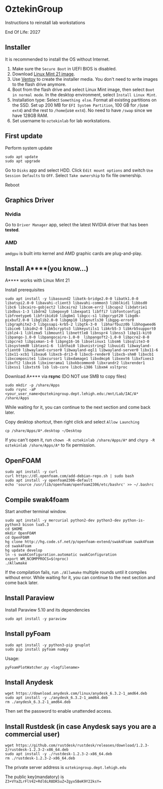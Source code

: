 # OztekinGroup
Instructions to reinstall lab workstations

End Of Life: 2027
## Installer
It is recommended to install the OS without Internet.
1. Make sure the `Secure Boot` in UEFI BIOS is disabled.
2. Download [Linux Mint 21 image](https://linuxmint.com/edition.php?id=311).
3. Use [Ventoy](https://github.com/ventoy/Ventoy/releases) to create the installer media. You don't need to write images to the flash drive anymore.
4. Boot from the flash drive and select Linux Mint image, then select `Boot in normal mode`. In the desktop environment, select `Install Linux Mint`. 
5. Installation type: Select `Something else`. Format all existing partitions on the SSD. Set up 200 MB for `EFI System Partition`, 100 GB for `/`(use `ext4`) and the rest to `/home`(use `ext4`). No need to have `/swap` since we have 128GB RAM.
6. Set username to `oztekinlab` for lab workstations.

## First update
Perform system update
```
sudo apt update
sudo apt upgrade
```
Go to `Disks` app and select HDD. Click `Edit mount options` and switch `Use Session Defaults` to `OFF`. Select `Take ownership` to fix file ownership.

Reboot

## Graphics Driver
### Nvidia
Go to `Driver Manager` app, select the latest NVIDIA driver that has been **tested**.
### AMD
`amdgpu` is built into kernel and AMD graphic cards are plug-and-play.

## Install A****(you know...)
A**** works with Linux Mint 21

Install prerequisites
```
sudo apt install -y libasound2 libatk-bridge2.0-0 libatk1.0-0 libatspi2.0-0 libavahi-client3 libavahi-common3 libblkid1 libbsd0 libc6 libcairo-gobject2 libcairo2 libcom-err2 libcups2 libdatrie1 libdbus-1-3 libdrm2 libepoxy0 libexpat1 libffi7 libfontconfig1 libfreetype6 libfribidi0 libgbm1 libgcc-s1 libgcrypt20 libgdk-pixbuf2.0-0 libglib2.0-0 libgmp10 libgnutls30 libgpg-error0 libgraphite2-3 libgssapi-krb5-2 libgtk-3-0  libharfbuzz0b libhogweed6 libice6 libidn2-0 libk5crypto3 libkeyutils1 libkrb5-3 libkrb5support0 liblz4-1 liblzma5 libmount1 libnettle8 libnspr4 libnss3 libp11-kit0 libpango-1.0-0 libpangocairo-1.0-0  libpangoft2-1.0-0 libpcre2-8-0 libpcre3 libpixman-1-0 libpng16-16 libselinux1 libsm6 libsqlite3-0  libsystemd0 libtasn1-6  libthai0 libunistring2 libuuid1 libwayland-client0 libwayland-cursor0 libwayland-egl1 libwayland-server0 libx11-6 libx11-xcb1 libxau6 libxcb-dri3-0 libxcb-render0 libxcb-shm0 libxcb1 libxcomposite1 libxcursor1 libxdamage1 libxdmcp6 libxext6 libxfixes3 libxft2 libxi6 libxinerama1 libxkbcommon0 libxrandr2 libxrender1 libxss1 libxtst6 lsb lsb-core libc6-i386 libxm4 xsltproc
```
Download A**** via **rsync** (DO NOT use SMB to copy files)
```
sudo mkdir -p /share/Apps
sudo rsync -aP <your_user_name>@oztekingroup.dept.lehigh.edu:/mnt/Lab/IAC/A* /share/Apps
```

While waiting for it, you can continue to the next section and come back later.

Copy desktop shortcut, then right click and select `Allow Launching`

```cp /share/Apps/A*.desktop ~/Desktop```

If you can't open it, run `chown -R oztekinlab /share/Apps/A*` and `chgrp -R oztekinlab /share/Apps/A*` to fix permission.

## OpenFOAM
```
sudo apt install -y curl
curl https://dl.openfoam.com/add-debian-repo.sh | sudo bash
sudo apt install -y openfoam2306-default
echo 'source /usr/lib/openfoam/openfoam2306/etc/bashrc' >> ~/.bashrc 
```

## Compile swak4foam
Start another terminal window.
```
sudo apt install -y mercurial python2-dev python3-dev python-is-python3 bison lua5.3
cd $HOME
mkdir OpenFOAM
cd OpenFOAM
hg clone http://hg.code.sf.net/p/openfoam-extend/swak4Foam swak4Foam
cd swak4Foam
hg update develop
ln -s swakConfiguration.automatic swakConfiguration
export WM_NCOMPPROCS=$(nproc)
./Allwmake
```
If the compilation fails, run `./Allwmake` multiple rounds until it compiles without error.
While waiting for it, you can continue to the next section and come back later.

## Install Paraview
Install Paraview 5.10 and its dependencies
```
sudo apt install -y paraview
```

## Install pyFoam
```
sudo apt install -y python3-pip gnuplot
sudo pip install pyfoam numpy
```
Usage:
```
pyFoamPlotWatcher.py <logfilename>
```
## Install Anydesk
```
wget https://download.anydesk.com/linux/anydesk_6.3.2-1_amd64.deb
sudo apt install -y ./anydesk_6.3.2-1_amd64.deb
rm ./anydesk_6.3.2-1_amd64.deb
```
Then set the password to enable unattended access.

## Install Rustdesk (in case Anydesk says you are a commercial user)
```
wget https://github.com/rustdesk/rustdesk/releases/download/1.2.3-2/rustdesk-1.2.3-2-x86_64.deb
sudo apt install -y ./rustdesk-1.2.3-2-x86_64.deb
rm ./rustdesk-1.2.3-2-x86_64.deb
```
The private server address is `oztekingroup.dept.lehigh.edu`

The public key(mandatory) is `Z3+VYaZLrFlV42+Rdl6LR8DKSuZ+Zgyx5BeK9Y22ksY=`
